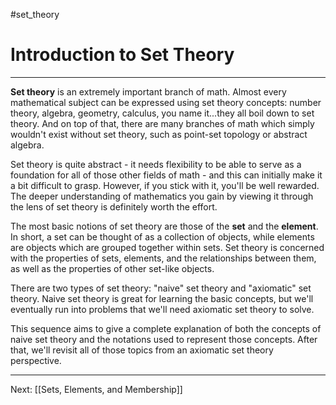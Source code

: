 #set_theory
# Introduction to Set Theory
---
**Set theory** is an extremely important branch of math. Almost every mathematical subject can be expressed using set theory concepts: number theory, algebra, geometry, calculus, you name it...they all boil down to set theory. And on top of that, there are many branches of math which simply wouldn't exist without set theory, such as point-set topology or abstract algebra.

Set theory is quite abstract - it needs flexibility to be able to serve as a foundation for all of those other fields of math - and this can initially make it a bit difficult to grasp. However, if you stick with it, you'll be well rewarded. The deeper understanding of mathematics you gain by viewing it through the lens of set theory is definitely worth the effort.

The most basic notions of set theory are those of the **set** and the **element**. In short, a set can be thought of as a collection of objects, while elements are objects which are grouped together within sets. Set theory is concerned with the properties of sets, elements, and the relationships between them, as well as the properties of other set-like objects.

There are two types of set theory: "naive" set theory and "axiomatic" set theory. Naive set theory is great for learning the basic concepts, but we'll eventually run into problems that we'll need axiomatic set theory to solve.

This sequence aims to give a complete explanation of both the concepts of naive set theory and the notations used to represent those concepts. After that, we'll revisit all of those topics from an axiomatic set theory perspective.

---

Next: [[Sets, Elements, and Membership]]